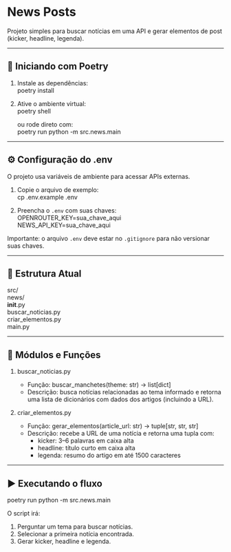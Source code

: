 # News Posts

Projeto simples para buscar notícias em uma API e gerar elementos de post (kicker, headline, legenda).

---

## 🚀 Iniciando com Poetry

1. Instale as dependências:  
   poetry install

2. Ative o ambiente virtual:  
   poetry shell  

   ou rode direto com:  
   poetry run python -m src.news.main

---

## ⚙️ Configuração do .env

O projeto usa variáveis de ambiente para acessar APIs externas.  

1. Copie o arquivo de exemplo:  
   cp .env.example .env

2. Preencha o `.env` com suas chaves:  
   OPENROUTER_KEY=sua_chave_aqui  
   NEWS_API_KEY=sua_chave_aqui  

Importante: o arquivo `.env` deve estar no `.gitignore` para não versionar suas chaves.

---

## 📂 Estrutura Atual

src/  
  news/  
    __init__.py  
    buscar_noticias.py  
    criar_elementos.py  
    main.py  

---

## 🧩 Módulos e Funções

1. buscar_noticias.py  
   - Função: buscar_manchetes(theme: str) -> list[dict]  
   - Descrição: busca notícias relacionadas ao tema informado e retorna uma lista de dicionários com dados dos artigos (incluindo a URL).  

2. criar_elementos.py  
   - Função: gerar_elementos(article_url: str) -> tuple[str, str, str]  
   - Descrição: recebe a URL de uma notícia e retorna uma tupla com:  
     - kicker: 3–6 palavras em caixa alta  
     - headline: título curto em caixa alta  
     - legenda: resumo do artigo em até 1500 caracteres  

---

## ▶️ Executando o fluxo

poetry run python -m src.news.main

O script irá:  
1. Perguntar um tema para buscar notícias.  
2. Selecionar a primeira notícia encontrada.  
3. Gerar kicker, headline e legenda.  
